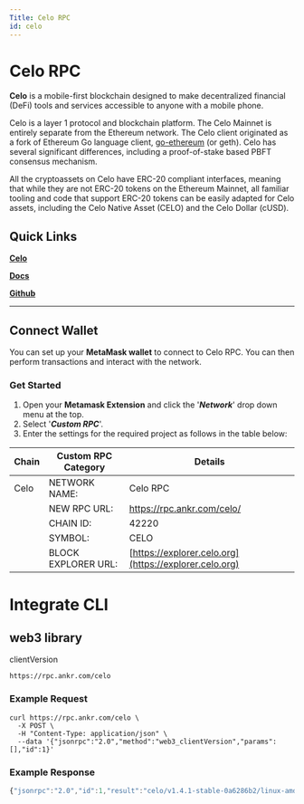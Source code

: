 ```yaml
---
Title: Celo RPC
id: celo
---
```


# Celo RPC

**Celo** is a mobile-first blockchain designed to make decentralized financial (DeFi) tools and services accessible to anyone with a mobile phone.

Celo is a layer 1 protocol and blockchain platform. The Celo Mainnet is entirely separate from the Ethereum network. The Celo client originated as a fork of Ethereum Go language client, [go-ethereum](https://github.com/ethereum/go-ethereum) (or geth). Celo has several significant differences, including a proof-of-stake based PBFT consensus mechanism. 

All the cryptoassets on Celo have ERC-20 compliant interfaces, meaning that while they are not ERC-20 tokens on the Ethereum Mainnet, all familiar tooling and code that support ERC-20 tokens can be easily adapted for Celo assets, including the Celo Native Asset (CELO) and the Celo Dollar (cUSD).

## Quick Links

[**Celo**](https://celo.org)

[**Docs**](https://docs.celo.org/)

[**Github**](https://github.com/celo-org)

---

## Connect Wallet

You can set up your **MetaMask wallet** to connect to Celo RPC. You can then perform transactions and interact with the network.

### Get Started

1. Open your **Metamask Extension** and click the '_**Network**_' drop down menu at the top.
2. Select '_**Custom RPC**_'.
3. Enter the settings for the required project as follows in the table below:



| **Chain** | **Custom RPC Category** | **Details**                                            |
| --------- | ----------------------- | ------------------------------------------------------ |
| Celo      | NETWORK NAME:           | Celo RPC                                               |
|           | NEW RPC URL:            | https://rpc.ankr.com/celo/                             |
|           | CHAIN ID:               | 42220                                                  |
|           | SYMBOL:                 | CELO                                                   |
|           | BLOCK EXPLORER URL:     | [https://explorer.celo.org](https://explorer.celo.org) |

# Integrate CLI

## web3 library

clientVersion

```
https://rpc.ankr.com/celo
```

### Example Request

```shell
curl https://rpc.ankr.com/celo \
  -X POST \
  -H "Content-Type: application/json" \
  --data '{"jsonrpc":"2.0","method":"web3_clientVersion","params":[],"id":1}'
```

### Example Response

```javascript
{"jsonrpc":"2.0","id":1,"result":"celo/v1.4.1-stable-0a6286b2/linux-amd64/go1.17.3"
```
